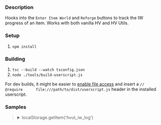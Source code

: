 ### Description

Hooks into the `Enter Item World` and `Reforge` buttons to track the IW progress of an item.
Works with both vanilla HV and HV Utils.

### Setup

1. `npm install`

### Building

1. `tsc --build --watch tsconfig.json`
2. `node ./tools/build-userscript.js`

For dev builds, it might be easier to [enable file access](https://www.tampermonkey.net/faq.php?locale=en#Q204) and insert a `// @require      file:///path/to/dist/userscript.js` header in the installed userscript.

### Samples

<blockquote>
<details>
<summary>localStorage.getItem('hvut_iw_log')</summary>

```js
{
  "283751495": [
    {
      "type": "init",
      "info": {
        "name": "Legendary Charged Cotton Pants of the Heaven-sent",
        "eid": "283751495",
        "key": "223b9d5bf8",
        "date": "2023-03-22T21:06:02.002Z"
      }
    },
    {
      "type": "reforge",
      "potencies": {
        "fireproof": 1,
        "elecproof": 1
      },
      "date": "2023-03-22T21:06:02.002Z"
    },
    {
      "type": "run",
      "potencies": {},
      "date": "2023-03-22T21:06:43.494Z"
    },
    {
      "type": "run",
      "potencies": {
        "juggernaut": 1,
        "capacitor": 1
      },
      "date": "2023-03-22T21:11:55.135Z"
    },
    {
      "type": "reforge",
      "potencies": {
        "juggernaut": 2,
        "capacitor": 1,
        "windproof": 1
      },
      "date": "2023-03-22T21:17:03.843Z"
    },
    {
      "type": "run",
      "potencies": {},
      "date": "2023-03-22T21:17:47.292Z"
    },
    {
      "type": "reforge",
      "potencies": {
        "darkproof": 2
      },
      "date": "2023-03-22T21:33:30.235Z"
    },
    {
      "type": "run",
      "potencies": {},
      "date": "2023-03-22T21:34:11.640Z"
    },
    {
      "type": "reforge",
      "potencies": {
        "elecproof": 2
      },
      "date": "2023-03-22T21:57:48.491Z"
    }
  ]
}
```

</details>
</blockquote>

